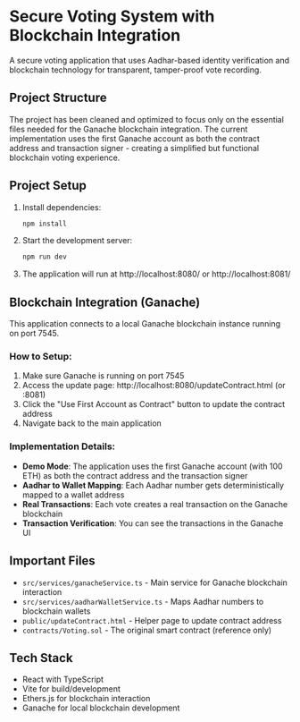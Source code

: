 # Secure Voting System with Blockchain Integration

A secure voting application that uses Aadhar-based identity verification and blockchain technology for transparent, tamper-proof vote recording.

## Project Structure

The project has been cleaned and optimized to focus only on the essential files needed for the Ganache blockchain integration. The current implementation uses the first Ganache account as both the contract address and transaction signer - creating a simplified but functional blockchain voting experience.

## Project Setup

1. Install dependencies:
   ```bash
   npm install
   ```

2. Start the development server:
   ```bash
   npm run dev
   ```

3. The application will run at http://localhost:8080/ or http://localhost:8081/

## Blockchain Integration (Ganache)

This application connects to a local Ganache blockchain instance running on port 7545.

### How to Setup:

1. Make sure Ganache is running on port 7545
2. Access the update page: http://localhost:8080/updateContract.html (or :8081)
3. Click the "Use First Account as Contract" button to update the contract address
4. Navigate back to the main application

### Implementation Details:

- **Demo Mode**: The application uses the first Ganache account (with 100 ETH) as both the contract address and the transaction signer
- **Aadhar to Wallet Mapping**: Each Aadhar number gets deterministically mapped to a wallet address
- **Real Transactions**: Each vote creates a real transaction on the Ganache blockchain
- **Transaction Verification**: You can see the transactions in the Ganache UI

## Important Files

- `src/services/ganacheService.ts` - Main service for Ganache blockchain interaction
- `src/services/aadharWalletService.ts` - Maps Aadhar numbers to blockchain wallets
- `public/updateContract.html` - Helper page to update contract address
- `contracts/Voting.sol` - The original smart contract (reference only)

## Tech Stack

- React with TypeScript
- Vite for build/development
- Ethers.js for blockchain interaction
- Ganache for local blockchain development 